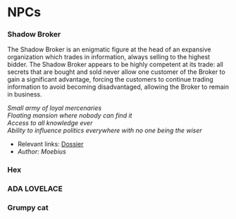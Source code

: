 # NPCs

### Shadow Broker

The Shadow Broker is an enigmatic figure at the head of an expansive organization which trades in information, always selling to the highest bidder. The Shadow Broker appears to be highly competent at its trade: all secrets that are bought and sold never allow one customer of the Broker to gain a significant advantage, forcing the customers to continue trading information to avoid becoming disadvantaged, allowing the Broker to remain in business.

_Small army of loyal mercenaries  
Floating mansion where nobody can find it  
Access to all knowledge ever  
Ability to influence politics everywhere with no one being the wiser_  

* Relevant links: [Dossier ](https://www.notion.so/neonanarchy/Shadow-Broker-dossier-72a7cb6e35e04cd18a238124c7a28104)
* _Author: Moebius_

### Hex

### ADA LOVELACE

### Grumpy cat

